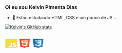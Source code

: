 ### Oi eu sou Kelvin Pimenta Dias 
- 🌱 Estou estudando HTML, CSS e um pouco de JS ...



[![Kelvin's GitHub stats](https://github-readme-stats.vercel.app/api?username=KelvinPD)](https://github.com/anuraghazra/github-readme-stats)


<div style="display: inline_block"><br>
  <img align="center" alt="Kelvin-Js" height="30" width="40" src="https://raw.githubusercontent.com/devicons/devicon/master/icons/javascript/javascript-plain.svg">
  <img align="center" alt="Kelvin-HTML" height="30" width="40" src="https://raw.githubusercontent.com/devicons/devicon/master/icons/html5/html5-original.svg">
  <img align="center" alt="Kelvin-CSS" height="30" width="40" src="https://raw.githubusercontent.com/devicons/devicon/master/icons/css3/css3-original.svg">
</div>
